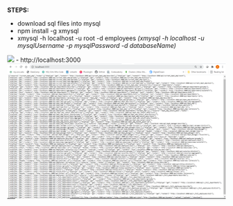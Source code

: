 **STEPS:**
- download sql files into mysql 
- npm install -g xmysql
- xmysql -h localhost -u root -d employees *(xmysql -h localhost -u mysqlUsername -p mysqlPassword -d databaseName)*
<img src="/images/terminal_screenshot.png">
- http://localhost:3000
<img src="/images/auto-gen-apis.png">